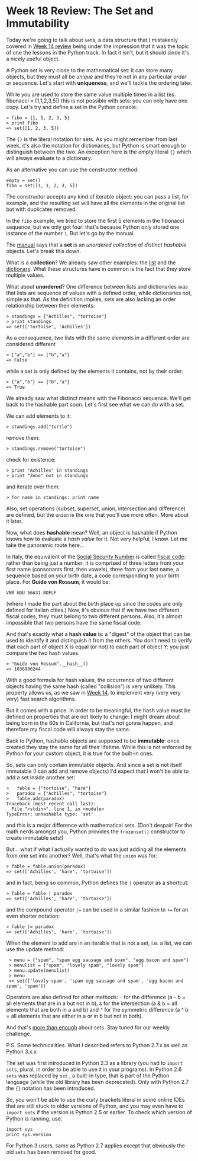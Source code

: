 Week 18 Review: The Set and Immutability
====================

Today we're going to talk about `set`s, a data structure that I mistakenly covered in
[Week 14 review](http://www.codecademy.com/groups/python-fro-beginners/discussions/513db1703a03bbfc0b0006f2)
being under the impression that it was the topic of one the lessons in the Python track.
In fact it isn't, but it should since it's a nicely useful object.

A Python set is very close to the mathematical set: it can store many objects, but they must all be _unique_ and they're
not in any particular _order_ or sequence. Let's start with **uniqueness**, and we'll tackle the ordering later.

While you are used to store the same value multiple times in a list (es. fibonacci = [1,1,2,3,5]) this is
not possible with sets: you can only have one copy. Let's try and define a set in the Python console:

    > fibo = {1, 1, 2, 3, 5}
    > print fibo
    => set([1, 2, 3, 5])
    
The `{}` is the literal notation for sets. As you might remember from last week, it's also the notation for
dictionaries, but Python is smart enough to distinguish between the two. An exception here is the empty
literal `{}` which will always evaluate to a dictionary.

As an alternative you can use the constructor method:

    empty = set()
    fibo = set([1, 1, 2, 3, 5])

The constructor accepts any kind of iterable object: you can pass a list, for example, and the resulting set
will have all the elements in the original list but with duplicates removed.

In the `fibo` example, we tried to store the first 5 elements in the fibonacci sequence, but we only got
four: that's because Python only stored one instance of the number `1`. But let's go by the manual.

The [manual](http://docs.python.org/2/library/stdtypes.html#set) says that a **set** is an
_unordered_ _collection_ of _distinct_ _hashable_ objects. Let's break this down.

What is a **collection**? We already saw other examples:
the [list](http://www.codecademy.com/groups/python-fro-beginners/discussions/50bcc8cde3a02329b9000003) and
the [dictionary](http://www.codecademy.com/groups/python-fro-beginners/discussions/5159a72318e52a0dd9001a6a). What
these structures have in common is the fact that they store multiple values.

What about **unordered**? One difference between lists and dictionaries was that lists are sequence of values with a
defined order, while dictionaries not, simple as that. As the definition implies, sets are also lacking an
order relationship between their elements:

    > standings = {"Achilles", "tortoise"}
    > print standings
    => set(['tortoise', 'Achilles'])

As a consequence, two lists with the same elements in a different order are considered different

    > ["a","b"] == ["b","a"]
    => False

while a set is only defined by the elements it contains, not by their order:

    > {"a","b"} == {"b","a"}
    => True

We already saw what distinct means with the Fibonacci sequence. We'll get back to the hashable part soon. Let's first
see what we can do with a set.

We can add elements to it:

    > standings.add("turtle")
    
remove them:

    > standings.remove("tortoise")
    
check for existence:

    > print "Achilles" in standings
    > print "Zeno" not in standings
    
and iterate over them:

    > for name in standings: print name
    
Also, set operations (subset, superset, union, intersection and difference) are defined, but the `union` is the one that
you'll use more often. More about it later.

Now, what does **hashable** mean? Well, an object is hashable if Python knows how to evaluate a _hash value_ for it.
Not very helpful, I know. Let me take the panoramic route here...

In Italy, the equivalent of the [Social Security Number](http://en.wikipedia.org/wiki/Social_Security_number)
is called [fiscal code](http://en.wikipedia.org/wiki/Italian_fiscal_code_card): rather than
being just a number, it is comprised of three letters from your first name (consonants first, then vowels), three
from your last name, a sequence based on your birth date, a code corresponding to your birth place. For **Guido von
Rossum**, it would be:

    VNR GDU 56A31 BDFLF
    
(where I made the part about the birth place up since the codes are only defined for italian cities.)
Now, it's obvious that if we have two different fiscal codes, they must belong to two different persons. Also, it's
almost impossible that two persons have the same fiscal code.

And that's exactly what a **hash value** is: a "digest" of the object that can be used to identify it and
distinguish it from the others. You don't need to verify that each part of object X is equal (or not) to
each part of object Y: you just compare the two hash values.

    > "Guido von Rossum".__hash__()
    => 1036986244

With a good formula for hash values, the occurrence of two different objects having the same hash (called "collision")
is very unlikely. This property allows us, as we saw in
[Week 14](http://www.codecademy.com/groups/python-fro-beginners/discussions/513db1703a03bbfc0b0006f2),
to implement very (very very very) fast search algorithms.

But it comes with a price. In order to be meaningful, the hash value must be defined on properties that
are not likely to change: I might dream about being born in the 60s in California, but that's not gonna
happen, and therefore my fiscal code will always stay the same.

Back to Python, hashable objects are supposed to be **immutable**: once created they stay the same for all
their lifetime. While this is not enforced by Python for your custom object, it is true for the built-in ones.

So, sets can only contain immutable objects. And since a set is not itself immutable (I can add and remove
objects) I'd expect that I won't be able to add a set inside another set:

    >   fable = {"tortoise", "hare"}
    >   paradox = {"Achilles", "tortoise"}
    >   fable.add(paradox)
    Traceback (most recent call last):
      File "<stdin>", line 1, in <module>
    TypeError: unhashable type: 'set'
    
and this is a mojor difference with mathematical sets. (Don't despair! For the math nerds amongst you, Python
provides the `frozenset()` constructor to create immutable sets!)

But... what if what I actually wanted to do was just adding all the elements from one set into another? Well,
that's what the `union` was for:

    > fable = fable.union(paradox)
    => set(['Achilles', 'hare', 'tortoise'])
    
and in fact, being so common, Python defines the `|` operator as a shortcut:

    > fable = fable | paradox
    => set(['Achilles', 'hare', 'tortoise'])

and the compound operator `|=` can be used in a similar fashion to `+=` for an even shorter notation:

    > fable |= paradox
    => set(['Achilles', 'hare', 'tortoise'])
    
When the element to add are in an iterable that is not a set, i.e. a list, we can use the update method:

     > menu = {"spam", "spam egg sausage and spam", "egg bacon and spam"}
     > menulist = ["spam", "lovely spam", "lovely spam"]
     > menu.update(menulist)
     > menu
     => set(['lovely spam', 'spam egg sausage and spam', 'egg bacon and spam', 'spam'])

Operators are also defined for other methods: `-` for the difference (a - b = all elements that are in a but not in b),
`&` for the intersection (a & b = all elements that are both in a and b) and `^` for the symmetric difference (a ^ b =
all elements that are either in a or in b but not in both).

And that's [more than enough](http://www.youtube.com/watch?v=anwy2MPT5RE) about sets.
Stay tuned for our weekly challenge.

P.S. Some technicalities. What I described refers to Python 2.7.x as well as Python 3.x.x

The set was first introduced in Python 2.3 as a library (you had to `import sets`, plural, in order
to be able to use it in your programs). In Python 2.6 `sets` was replaced by `set` , a built-in type, that is
part of the Python language (while the old library has been deprecated). Only with Python 2.7 the `{}` notation
has been introduced.

So, you won't be able to use the curly brackets literal in some online IDEs that are still stuck to older versions of
Python, and you may even have to `import sets` if the version is Python 2.5 or earlier. To check which version of
Python is running, use:

    import sys
    print sys.version

For Python 3 users, same as Python 2.7 applies except that obviously the old `sets` has been removed for good.
